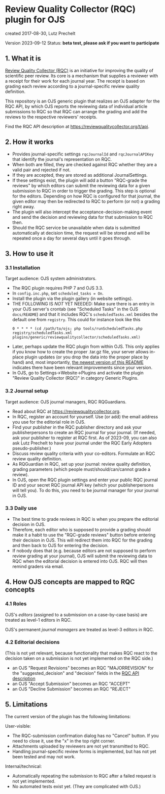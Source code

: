 # Review Quality Collector (RQC) plugin for OJS
created 2017-08-30, Lutz Prechelt

Version 2023-09-12
Status: **beta test, please ask if you want to participate**


## 1. What it is

[Review Quality Collector (RQC)](https://reviewqualitycollector.org)
is an initiative for improving the quality of
scientific peer review.
Its core is a mechanism that supplies a reviewer with a receipt for
their work for each journal year.
The receipt is based on grading each review according to a journal-specific
review quality definition.

This repository is an OJS generic plugin that realizes
an OJS adapter for the RQC API, by which OJS
reports the reviewing data of individual article
submissions to RQC so that RQC can arrange the grading and add the
reviews to the respective reviewers' receipts.

Find the RQC API description at
https://reviewqualitycollector.org/t/api.


## 2. How it works

- Provides journal-specific settings
  `rqcJournalId` and `rqcJournalAPIKey`
  that identify the journal's representation on RQC.
- When both are filled, they are checked against RQC
  whether they are a valid pair and rejected if not.
- If they are accepted, they are stored as additional JournalSettings.
- If these settings exist, the plugin will add a button "RQC-grade the reviews"
  by which editors can submit the reviewing data for a given
  submission to RQC in order to trigger the grading.
  This step is optional for the editors.
  Depending on how RQC is configured for that journal, the given
  editor may then be redirected to RQC to perform (or not)
  a grading right away.
- The plugin will also intercept the acceptance-decision-making
  event and send the decision and reviewing data for that submission
  to RQC then.
- Should the RQC service be unavailable when data is submitted
  automatically at decision time, the request will be stored
  and will be repeated once a day for several days until it goes through.


## 3. How to use it

### 3.1 Installation

Target audience: OJS system administrators.

- The RQC plugin requires PHP 7 and OJS 3.3.
- In `config.inc.php`, set `scheduled_tasks = On`.
- Install the plugin via the plugin gallery (in website settings).
- THE FOLLOWING IS _NOT_ YET NEEDED:
  Make sure there is an entry in your OJS server's crontab
  (see "Scheduled Tasks" in the OJS `docs/README`) and that it includes
  RQC's `scheduledTasks.xml` besides the default one from `registry`.
  This could for instance look like this
  ```crontab
  0 * * * *	(cd /path/to/ojs; php tools/runScheduledTasks.php registry/scheduledTasks.xml plugins/generic/reviewqualitycollector/scheduledTasks.xml)
  ```
- Later, perhaps update the RQC plugin from within OJS.
  This only applies if you know how to create the proper .tar.gz file,
  your server allows in-place plugin updates (or you drop the data
  into the proper place by hand)
  and, most importantly,
  [the newest version of this README](https://github.com/pkp/ojs/tree/master/plugins/generic/reviewqualitycollector/README.md)
  indicates there have been relevant improvements since your version.
- In OJS, go to Settings->Website->Plugins and activate the
  plugin "Review Quality Collector (RQC)" in category Generic Plugins.


### 3.2 Journal setup

Target audience: OJS journal managers, RQC RQGuardians.

- Read about RQC at https://reviewqualitycollector.org.
- In RQC, register an account for yourself.
  Use (or add) the email address you use for the editorial role in OJS.
- Find your publisher in the RQC publisher directory
  and ask your publisherpersons to create an RQC journal for
  your journal.
  (If needed, ask your publisher to register at RQC first.
  As of 2023-09, you can also ask Lutz Prechelt to have your journal under the
  RQC Early Adopters pseudo-publisher.)
- Discuss review quality criteria with your co-editors.
  Formulate an RQC review quality definition.
- As RQGuardian in RQC, set up your journal:
  review quality definition,
  grading parameters (which people must/should/can/cannot grade a review).
- In OJS, open the RQC plugin settings and enter your
  public RQC journal ID and your secret RQC journal API key (which your
  publisherpersons will tell you).
  To do this, you need to be journal manager for your journal in OJS.


### 3.3 Daily use

- The best time to grade reviews in RQC is when you prepare
  the editorial decision in OJS.
- Therefore, each editor who is supposed to provide a grading
  should make it a habit to use the "RQC-grade reviews" button
  before entering their decision in OJS.
  This will redirect them into RQC for the grading and then
  back to OJS for entering the decision.
- If nobody does that (e.g. because editors are not supposed to
  perform review grading at your journal), OJS will submit the
  reviewing data to RQC when the editorial decision is entered into OJS.
  RQC will then remind graders via email.


## 4. How OJS concepts are mapped to RQC concepts

### 4.1 Roles

OJS's _editors_ (assigned to a submission on a case-by-case basis)
are treated as level-1 editors in RQC.

OJS's permanent _journal managers_
are treated as level-3 editors in RQC.


### 4.2 Editorial decisions

(This is not yet relevant, because functionality that makes
RQC react to the decision taken on a submission is not yet
implemented on the RQC side.)

- an OJS "Request Revisions" becomes an RQC "MAJORREVISION"
  for the "suggested_decision" and "decision" fields in the
  [RQC API description](https://reviewqualitycollector.org/t/api)
- an OJS "Accept Submission" becomes an RQC "ACCEPT"
- an OJS "Decline Submission" becomes an RQC "REJECT"


## 5. Limitations

The current version of the plugin has the following limitations:

User-visible:
- The RQC-submission confirmation dialog has no "Cancel" button.
  If you need to close it, use the "x" in the top right corner.
- Attachments uploaded by reviewers are not yet transmitted to RQC.
- Handling journal-specific review forms is implemented,
  but has not yet been tested and may not work.

Internal/technical:
- Automatically repeating the submission to RQC after a failed
  request is not yet implemented.
- No automated tests exist yet. (They are complicated with OJS.)
